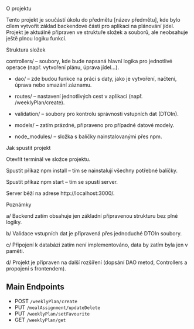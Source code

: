 O projektu

Tento projekt je součástí úkolu do předmětu [název předmětu], kde bylo cílem vytvořit základ backendové části pro aplikaci na plánování jídel.
Projekt je aktuálně připraven ve struktuře složek a souborů, ale neobsahuje ještě plnou logiku funkcí.

Struktura složek

controllers/ – soubory, kde bude napsaná hlavní logika pro jednotlivé operace (např. vytvoření plánu, úprava jídel...).

- dao/ – zde budou funkce na práci s daty, jako je vytvoření, načtení, úprava nebo smazání záznamu.

- routes/ – nastavení jednotlivých cest v aplikaci (např. /weeklyPlan/create).

- validation/ – soubory pro kontrolu správnosti vstupních dat (DTOIn).

- models/ – zatím prázdné, připraveno pro případné datové modely.

- node_modules/ – složka s balíčky nainstalovanými přes npm.

Jak spustit projekt

Otevřít terminál ve složce projektu.

Spustit příkaz npm install – tím se nainstalují všechny potřebné balíčky.

Spustit příkaz npm start – tím se spustí server.

Server běží na adrese http://localhost:3000/.

Poznámky

a/ Backend zatím obsahuje jen základní připravenou strukturu bez plné logiky.

b/ Validace vstupních dat je připravená přes jednoduché DTOIn soubory.

c/ Připojení k databázi zatím není implementováno, data by zatím byla jen v paměti.

d/ Projekt je připraven na další rozšíření (dopsání DAO metod, Controllers a propojení s frontendem).


    
## Main Endpoints

- POST `/weeklyPlan/create`
- PUT `/mealAssignment/updateDelete`
- PUT `/weeklyPlan/setFavourite`
- GET `/weeklyPlan/get`
